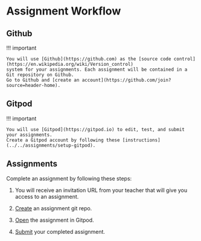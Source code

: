 # Assignment Workflow

## Github

!!! important

    You will use [Github](https://github.com) as the [source code control](https://en.wikipedia.org/wiki/Version_control) 
    system for your assignments. Each assignment will be contained in a Git repository on Github. 
    Go to Github and [create an account](https://github.com/join?source=header-home).

## Gitpod

!!! important

    You will use [Gitpod](https://gitpod.io) to edit, test, and submit your assignments.
    Create a Gitpod account by following these [instructions](../../assignments/setup-gitpod). 

## Assignments
Complete an assignment by following these steps:

1) You will receive an invitation URL from your teacher that will give you access to an assignment.

2) [Create](../../assignments/create-assignment) an assignment git repo.

3) [Open](../../assignments/open-gitpod) the assignment in Gitpod.

4) [Submit](../../assignments/submit-assignment) your completed assignment.